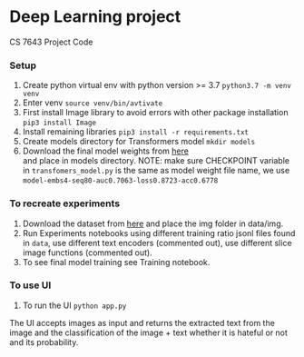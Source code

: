# Deep Learning project

CS 7643 Project Code

### Setup

1. Create python virtual env with python version >= 3.7 `python3.7 -m venv venv`
2. Enter venv `source venv/bin/avtivate`
3. First install Image library to avoid errors with other package installation `pip3 install Image`
4. Install remaining libraries `pip3 install -r requirements.txt`
5. Create models directory for Transformers model `mkdir models`
6. Download the final model weights from [here](https://drive.google.com/drive/folders/1Q7845UwHYhQztt_FUXlgRbuiTrVTV9No?usp=sharing)<br /> and place in models directory.
   NOTE: make sure CHECKPOINT variable in `transfomers_model.py` is the same as model weight file name, we use `model-embs4-seq80-auc0.7063-loss0.8723-acc0.6778`

### To recreate experiments

1. Download the dataset from [here](https://hatefulmemeschallenge.com/#download) and place the img folder in data/img.
2. Run Experiments notebooks using different training ratio jsonl files found in `data`, use different text encoders (commented out), use different slice image functions (commented out).
3. To see final model training see Training notebook.

### To use UI

1. To run the UI `python app.py`

The UI accepts images as input and returns the extracted text from the image and the classification of the image + text whether it is hateful or not and its probability.
